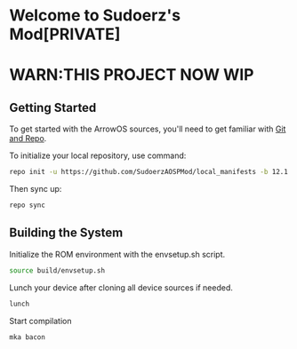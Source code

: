 # Welcome to Sudoerz's Mod[PRIVATE]

# WARN:THIS PROJECT NOW WIP

 Getting Started
---------------
To get started with the ArrowOS sources, you'll need to get
familiar with [Git and Repo](https://source.android.com/setup/build/downloading).

To initialize your local repository, use command:

```bash
repo init -u https://github.com/SudoerzAOSPMod/local_manifests -b 12.1
```

Then sync up:

```bash
repo sync
```

Building the System
-------------------
 Initialize the ROM environment with the envsetup.sh script.

```bash
source build/envsetup.sh
```
Lunch your device after cloning all device sources if needed.
```bash
lunch
```
Start compilation
```bash
mka bacon
```
